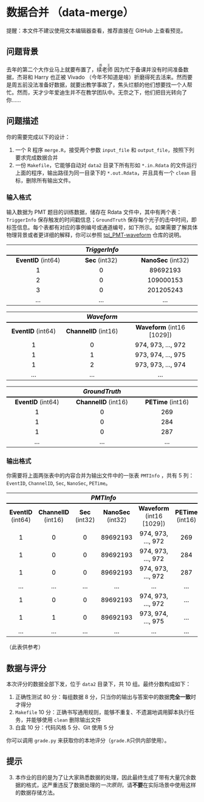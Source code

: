 # 数据合并 （data-merge）

提醒：本文件不建议使用文本编辑器查看，推荐直接在 GitHub 上查看预览。

## 问题背景

去年的第二个大作业马上就要布置了，<ruby>续老师<rt>鸽王</rt></ruby> 因为忙于备课并没有时间准备数据，杰哥和 Harry 也正被 Vivado （今年不知道是啥）折磨得死去活来。然而要是周五前没法准备好数据，就要出教学事故了，焦头烂额的他们想要找一个人帮忙。然而，天才少年爱迪生并不在教学团队中。无奈之下，他们把目光转向了你……

## 问题描述

你的需要完成以下的设计：

1. 一个 R 程序 `merge.R`，接受两个参数 `input_file` 和 `output_file`，按照下列要求完成数据合并
2. 一份 `Makefile`，它能够自动对 `data2` 目录下所有形如 `*.in.Rdata` 的文件运行上面的程序，输出路径为同一目录下的 `*.out.Rdata`，并且具有一个 `clean` 目标，删除所有输出文件。

### 输入格式

输入数据为 PMT 题目的训练数据，储存在 Rdata 文件中，其中有两个表：`TriggerInfo` 保存触发的时间戳信息；`GroundTruth` 保存每个光子的击中时间，即标签信息。每个表都有对应的事例编号或通道编号，如下所示。如果需要了解具体物理背景或者更详细的解释，你可以参照 [tpl_PMT-waveform](https://github.com/physics-data/tpl_PMT-waveform) 仓库的说明。

<div markdown="0" align="center">
    <table cellspacing="0" border="0">
        <colgroup width="180"></colgroup>
        <colgroup width="180"></colgroup>
        <colgroup width="180"></colgroup>
        <tr>
            <td style="border-bottom: 2px solid #000000" colspan="3" align="center" valign="middle"><b><i><font color="#000000">TriggerInfo</font></i></b></td>
        </tr>
        <tr>
            <td align="center" valign="middle"><b><font color="#000000">EventID</font></b> (int64)</td>
            <td align="center" valign="middle"><b><font color="#000000">Sec</font></b> (int32)</td>
            <td align="center" valign="middle"><b><font color="#000000">NanoSec</font></b> (int32)</td>
        </tr>
        <tr>
            <td align="center" valign="middle" sdval="1" sdnum="1033;"><font color="#000000">1</font></td>
            <td align="center" valign="middle"><font color="#000000">0</font></td>
            <td align="center" valign="middle"><font color="#000000">89692193</font></td>
        </tr>
        <tr>
            <td align="center" valign="middle"><font color="#000000">2</font></td>
            <td align="center" valign="middle"><font color="#000000">0</font></td>
            <td align="center" valign="middle"><font color="#000000">109000153</font></td>
        </tr>
        <tr>
            <td align="center" valign="middle"><font color="#000000">3</font></td>
            <td align="center" valign="middle"><font color="#000000">0</font></td>
            <td align="center" valign="middle"><font color="#000000">201205243</font></td>
        </tr>
        <tr>
            <td align="center" valign="middle"><font color="#000000">…</font></td>
            <td align="center" valign="middle"><font color="#000000">…</font></td>
            <td align="center" valign="middle"><font color="#000000">…</font></td>
        </tr>
    </table>
    <table cellspacing="0" border="0">
        <colgroup width="180"></colgroup>
        <colgroup width="200"></colgroup>
        <colgroup width="250"></colgroup>
        <tr>
            <td style="border-bottom: 2px solid #000000" colspan="3" height="19" align="center" valign="middle"><b><i><font color="#000000">Waveform</font></i></b></td>
        </tr>
        <tr>
            <td height="18" align="center" valign="middle"><b><font color="#000000">EventID</font></b> (int64)</td>
            <td align="center" valign="middle"><b><font color="#000000">ChannelID</font></b> (int16)</td>
            <td align="center" valign="middle"><b><font color="#000000">Waveform</font></b> (int16 [1029])</td>
        </tr>
        <tr>
            <td height="18" align="center" valign="middle" sdval="1" sdnum="1033;"><font color="#000000">1</font></td>
            <td align="center" valign="middle" sdval="0" sdnum="1033;"><font color="#000000">0</font></td>
            <td align="center" valign="middle"><font color="#000000">974, 973, …, 972</font></td>
        </tr>
        <tr>
            <td height="18" align="center" valign="middle" sdval="1" sdnum="1033;"><font color="#000000">1</font></td>
            <td align="center" valign="middle" sdval="1" sdnum="1033;"><font color="#000000">1</font></td>
            <td align="center" valign="middle"><font color="#000000">973, 974, …, 975</font></td>
        </tr>
        <tr>
            <td height="18" align="center" valign="middle" sdval="1" sdnum="1033;"><font color="#000000">1</font></td>
            <td align="center" valign="middle" sdval="2" sdnum="1033;"><font color="#000000">2</font></td>
            <td align="center" valign="middle"><font color="#000000">973, 973, …, 974</font></td>
        </tr>
        <tr>
            <td height="18" align="center" valign="middle"><font color="#000000">…</font></td>
            <td align="center" valign="middle"><font color="#000000">…</font></td>
            <td align="center" valign="middle"><font color="#000000">…</font></td>
        </tr>
    </table>
    <table cellspacing="0" border="0">
        <colgroup width="180"></colgroup>
        <colgroup width="200"></colgroup>
        <colgroup width="180"></colgroup>
        <tr>
            <td style="border-bottom: 2px solid #000000" colspan="3" height="19" align="center" valign="middle"><b><i><font color="#000000">GroundTruth</font></i></b></td>
        </tr>
        <tr>
            <td height="18" align="center" valign="middle"><b><font color="#000000">EventID</font></b> (int64)</td>
            <td align="center" valign="middle"><b><font color="#000000">ChannelID</font></b> (int16)</td>
            <td align="center" valign="middle"><b><font color="#000000">PETime</font></b> (int16)</td>
        </tr>
        <tr>
            <td height="18" align="center" valign="middle" sdval="1" sdnum="1033;"><font color="#000000">1</font></td>
            <td align="center" valign="middle" sdval="0" sdnum="1033;"><font color="#000000">0</font></td>
            <td align="center" valign="middle"><font color="#000000">269</font></td>
        </tr>
        <tr>
            <td height="18" align="center" valign="middle" sdval="1" sdnum="1033;"><font color="#000000">1</font></td>
            <td align="center" valign="middle" sdval="1" sdnum="1033;"><font color="#000000">0</font></td>
            <td align="center" valign="middle"><font color="#000000">284</font></td>
        </tr>
        <tr>
            <td height="18" align="center" valign="middle" sdval="1" sdnum="1033;"><font color="#000000">1</font></td>
            <td align="center" valign="middle" sdval="2" sdnum="1033;"><font color="#000000">0</font></td>
            <td align="center" valign="middle"><font color="#000000">287</font></td>
        </tr>
        <tr>
            <td height="18" align="center" valign="middle"><font color="#000000">…</font></td>
            <td align="center" valign="middle"><font color="#000000">…</font></td>
            <td align="center" valign="middle"><font color="#000000">…</font></td>
        </tr>
    </table>
</div>

### 输出格式

你需要将上面两张表中的内容合并为输出文件中的一张表 `PMTInfo` ，共有 5 列：`EventID`, `ChannelID`, `Sec`, `NanoSec`, `PETime`。

<div markdown="0" align="center">
    <table cellspacing="0" border="0">
        <tr>
            <td style="border-bottom: 2px solid #000000" colspan="6" align="center" valign="middle"><b><i><font color="#000000">PMTInfo</font></i></b></td>
        </tr>
        <tr>
            <td align="center" valign="middle"><b><font color="#000000">EventID</font></b> (int64)</td>
            <td align="center" valign="middle"><b><font color="#000000">ChannelID</font></b> (int16)</td>
            <td align="center" valign="middle"><b><font color="#000000">Sec</font></b> (int32)</td>
            <td align="center" valign="middle"><b><font color="#000000">NanoSec</font></b> (int32)</td>
            <td align="center" valign="middle"><b><font color="#000000">Waveform</font></b> (int16 [1029])</td>
            <td align="center" valign="middle"><b><font color="#000000">PETime</font></b> (int16)</td>
        </tr>
        <tr>
            <td align="center" valign="middle" sdval="1" sdnum="1033;"><font color="#000000">1</font></td>
            <td align="center" valign="middle"><font color="#000000">0</font></td>
            <td align="center" valign="middle"><font color="#000000">0</font></td>
            <td align="center" valign="middle"><font color="#000000">89692193</font></td>
            <td align="center" valign="middle"><font color="#000000">974, 973, …, 972</font></td>
            <td align="center" valign="middle"><font color="#000000">269</font></td>
        </tr>
        <tr>
            <td align="center" valign="middle" sdval="1" sdnum="1033;"><font color="#000000">1</font></td>
            <td align="center" valign="middle"><font color="#000000">0</font></td>
            <td align="center" valign="middle"><font color="#000000">0</font></td>
            <td align="center" valign="middle"><font color="#000000">89692193</font></td>
            <td align="center" valign="middle"><font color="#000000">974, 973, …, 972</font></td>
            <td align="center" valign="middle"><font color="#000000">284</font></td>
        </tr>
        <tr>
            <td align="center" valign="middle" sdval="1" sdnum="1033;"><font color="#000000">1</font></td>
            <td align="center" valign="middle"><font color="#000000">0</font></td>
            <td align="center" valign="middle"><font color="#000000">0</font></td>
            <td align="center" valign="middle"><font color="#000000">89692193</font></td>
            <td align="center" valign="middle"><font color="#000000">974, 973, …, 972</font></td>
            <td align="center" valign="middle"><font color="#000000">287</font></td>
        </tr>
        <tr>
            <td align="center" valign="middle"><font color="#000000">…</font></td>
            <td align="center" valign="middle"><font color="#000000">…</font></td>
            <td align="center" valign="middle"><font color="#000000">…</font></td>
            <td align="center" valign="middle"><font color="#000000">…</font></td>
            <td align="center" valign="middle"><font color="#000000">…</font></td>
            <td align="center" valign="middle"><font color="#000000">…</font></td>
        </tr>
        <tr>
            <td align="center" valign="middle" sdval="1" sdnum="1033;"><font color="#000000">1</font></td>
            <td align="center" valign="middle"><font color="#000000">0</font></td>
            <td align="center" valign="middle"><font color="#000000">0</font></td>
            <td align="center" valign="middle"><font color="#000000">89692193</font></td>
            <td align="center" valign="middle"><font color="#000000">974, 973, …, 972</font></td>
            <td align="center" valign="middle"><font color="#000000">…</font></td>
        </tr>
        <tr>
            <td align="center" valign="middle"><font color="#000000">1</font></td>
            <td align="center" valign="middle"><font color="#000000">1</font></td>
            <td align="center" valign="middle"><font color="#000000">0</font></td>
            <td align="center" valign="middle"><font color="#000000">89692193</font></td>
            <td align="center" valign="middle"><font color="#000000">973, 974, …, 975</font></td>
            <td align="center" valign="middle"><font color="#000000">…</font></td>
        </tr>
        <tr>
            <td align="center" valign="middle"><font color="#000000">…</font></td>
            <td align="center" valign="middle"><font color="#000000">…</font></td>
            <td align="center" valign="middle"><font color="#000000">…</font></td>
            <td align="center" valign="middle"><font color="#000000">…</font></td>
            <td align="center" valign="middle"><font color="#000000">…</font></td>
            <td align="center" valign="middle"><font color="#000000">…</font></td>
        </tr>
    </table>
</div>
（此表供参考）

## 数据与评分

本次评分的数据全部下发，位于 `data2` 目录下，共 10 组。最终分数构成如下：

1. 正确性测试 80 分：每组数据 8 分，只当你的输出与答案中的数据**完全一致**时才得分
2. `Makefile` 10 分：正确书写通用规则，能够不重复、不遗漏地调用脚本执行任务，并能够使用 `clean` 删除输出文件
3. 白盒 10 分：代码风格 5 分、Git 使用 5 分

你可以调用 `grade.py` 来获取你的本地评分（`grade.R`只供内部使用）。

## 提示

3. 本作业的目的是为了让大家熟悉数据的处理，因此最终生成了带有大量冗余数据的格式，这严重违反了数据处理的*一次原则*，请**不要**在实际场景中使用这样的数据存储方法。
